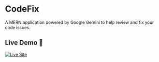 # CodeFix
A MERN application powered by Google Gemini to help review and fix your code issues.
## Live Demo 🚀  
[![Live Site](https://img.shields.io/badge/Live-Demo-blue)](https://code-fix-bay.vercel.app/)
